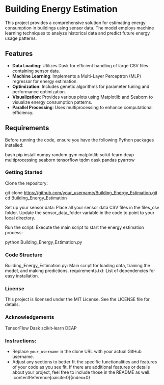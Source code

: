 # Building Energy Estimation

This project provides a comprehensive solution for estimating energy consumption in buildings using sensor data. The model employs machine learning techniques to analyze historical data and predict future energy usage patterns.

## Features

- **Data Loading**: Utilizes Dask for efficient handling of large CSV files containing sensor data.
- **Machine Learning**: Implements a Multi-Layer Perceptron (MLP) regressor for energy estimation.
- **Optimization**: Includes genetic algorithms for parameter tuning and performance optimization.
- **Visualization**: Provides various plots using Matplotlib and Seaborn to visualize energy consumption patterns.
- **Parallel Processing**: Uses multiprocessing to enhance computational efficiency.

## Requirements

Before running the code, ensure you have the following Python packages installed:

bash
pip install numpy random gym matplotlib scikit-learn deap multiprocessing seaborn tensorflow tqdm dask pandas pyarrow


### Getting Started

Clone the repository:

git clone https://github.com/your_username/Building_Energy_Estimation.git
cd Building_Energy_Estimation

Set up your sensor data: Place all your sensor data CSV files in the files_csv folder. Update the sensor_data_folder variable in the code to point to your local directory.

Run the script: Execute the main script to start the energy estimation process:

python Building_Energy_Estimation.py

### Code Structure

Building_Energy_Estimation.py: Main script for loading data, training the model, and making predictions.
requirements.txt: List of dependencies for easy installation.

### License

This project is licensed under the MIT License. See the LICENSE file for details.

### Acknowledgements

TensorFlow
Dask
scikit-learn
DEAP

### Instructions:
- Replace `your_username` in the clone URL with your actual GitHub username.
- Adjust any sections to better fit the specific functionalities and features of your code as you see fit. If there are additional features or details about your project, feel free to include those in the README as well. &#8203;:contentReference[oaicite:0]{index=0}&#8203;




